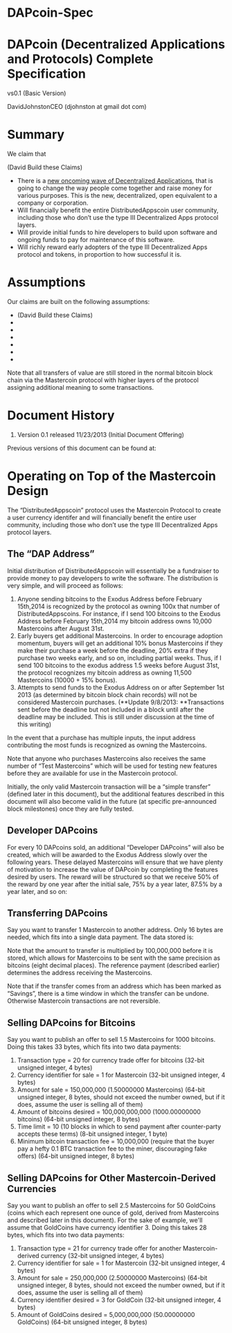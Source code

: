 DAPcoin-Spec
============

DAPcoin (Decentralized Applications and Protocols) Complete Specification
=================================

vs0.1 (Basic Version)

DavidJohnstonCEO (djohnston at gmail dot com)

# Summary

We claim that

(David Build these Claims)
* There is a [new oncoming wave of Decentralized Applications](https://docs.google.com/document/d/1SQhEAlkQMMzQSup0P2Iugb6JeNmD7GPC-HjiN3G3P-Y/edit), that is going to change the way people come together and raise money for various purposes. This is the new, decentralized, open equivalent to a company or corporation.
* Will financially benefit the entire DistributedAppscoin user community, including those who don’t use the type III Decentralized Apps protocol layers.
* Will provide initial funds to hire developers to build upon software and ongoing funds to pay for maintenance of this software.
* Will richly reward early adopters of the type III Decentralized Apps protocol and tokens, in proportion to how successful it is.

# Assumptions

Our claims are built on the following assumptions:

* (David Build these Claims)
* 
* 
* 
* 
* 
* 

Note that all transfers of value are still stored in the normal bitcoin block chain via the Mastercoin protocol with higher layers of the protocol assigning additional meaning to some transactions.

# Document History

1. Version 0.1 released 11/23/2013 (Initial Document Offering)

Previous versions of this document can be found at:

# Operating on Top of the Mastercoin Design

The “DistributedAppscoin” protocol uses the Mastercoin Protocol to create a user currency identifer and will financially benefit the entire user community, including those who don’t use the type III Decentralized Apps protocol layers.

## The “DAP Address”

Initial distribution of DistributedAppscoin will essentially be a fundraiser to provide money to pay developers to write the software. The distribution is very simple, and will proceed as follows:

1. Anyone sending bitcoins to the Exodus Address before February 15th,2014 is recognized by the protocol as owning 100x that number of DistributedAppscoins. For instance, if I send 100 bitcoins to the Exodus Address before February 15th,2014 my bitcoin address owns 10,000 Mastercoins after August 31st. 
2. Early buyers get additional Mastercoins. In order to encourage adoption momentum, buyers will get an additional 10% bonus Mastercoins if they make their purchase a week before the deadline, 20% extra if they purchase two weeks early, and so on, including partial weeks. Thus, if I send 100 bitcoins to the exodus address 1.5 weeks before August 31st, the protocol recognizes my bitcoin address as owning 11,500 Mastercoins (10000 + 15% bonus).
3. Attempts to send funds to the Exodus Address on or after September 1st 2013 (as determined by bitcoin block chain records) will not be considered Mastercoin purchases. (**Update 9/8/2013: **Transactions sent before the deadline but not included in a block until after the deadline may be included. This is still under discussion at the time of this writing)


In the event that a purchase has multiple inputs, the input address contributing the most funds is recognized as owning the Mastercoins.

Note that anyone who purchases Mastercoins also receives the same number of “Test Mastercoins” which will be used for testing new features before they are available for use in the Mastercoin protocol.

Initially, the only valid Mastercoin transaction will be a “simple transfer” (defined later in this document), but the additional features described in this document will also become valid in the future (at specific pre-announced block milestones) once they are fully tested.

## Developer DAPcoins

For every 10 DAPcoins sold, an additional “Developer DAPcoins” will also be created, which will be awarded to the Exodus Address slowly over the following years. These delayed Mastercoins will ensure that we have plenty of motivation to increase the value of DAPcoin by completing the features desired by users. The reward will be structured so that we receive 50% of the reward by one year after the initial sale, 75% by a year later, 87.5% by a year later, and so on:

## Transferring DAPcoins

Say you want to transfer 1 Mastercoin to another address. Only 16 bytes are needed, which fits into a single data payment. The data stored is:

Note that the amount to transfer is multiplied by 100,000,000 before it is stored, which allows for Mastercoins to be sent with the same precision as bitcoins (eight decimal places). The reference payment (described earlier) determines the address receiving the Mastercoins.

Note that if the transfer comes from an address which has been marked as “Savings”, there is a time window in which the transfer can be undone. Otherwise Mastercoin transactions are not reversible.


## Selling DAPcoins for Bitcoins

Say you want to publish an offer to sell 1.5 Mastercoins for 1000 bitcoins. Doing this takes 33 bytes, which fits into two data payments:

1. Transaction type = 20 for currency trade offer for bitcoins (32-bit unsigned integer, 4 bytes)
2. Currency identifier for sale = 1 for Mastercoin (32-bit unsigned integer, 4 bytes)
3. Amount for sale = 150,000,000 (1.50000000 Mastercoins) (64-bit unsigned integer, 8 bytes, should not exceed the number owned, but if it does,  assume the user is selling all of them)
4. Amount of bitcoins desired = 100,000,000,000 (1000.00000000 bitcoins) (64-bit unsigned integer, 8 bytes)
5. Time limit = 10 (10 blocks in which to send payment after counter-party accepts these terms) (8-bit unsigned integer, 1 byte)
6. Minimum bitcoin transaction fee = 10,000,000 (require that the buyer pay a hefty 0.1 BTC transaction fee to the miner, discouraging fake offers) (64-bit unsigned integer, 8 bytes)


## Selling DAPcoins for Other Mastercoin-Derived Currencies

Say you want to publish an offer to sell 2.5 Mastercoins for 50 GoldCoins (coins which each represent one ounce of gold, derived from Mastercoins and described later in this document). For the sake of example, we'll assume that GoldCoins have currency identifier 3. Doing this takes 28 bytes, which fits into two data payments:

1. Transaction type = 21 for currency trade offer for another Mastercoin-derived currency (32-bit unsigned integer, 4 bytes)
2. Currency identifier for sale = 1 for Mastercoin (32-bit unsigned integer, 4 bytes)
3. Amount for sale = 250,000,000 (2.50000000 Mastercoins) (64-bit unsigned integer, 8 bytes, should not exceed the number owned, but if it does,  assume the user is selling all of them)
4. Currency identifier desired = 3 for GoldCoin (32-bit unsigned integer, 4 bytes)
5. Amount of GoldCoins desired = 5,000,000,000 (50.00000000 GoldCoins) (64-bit unsigned integer, 8 bytes)











